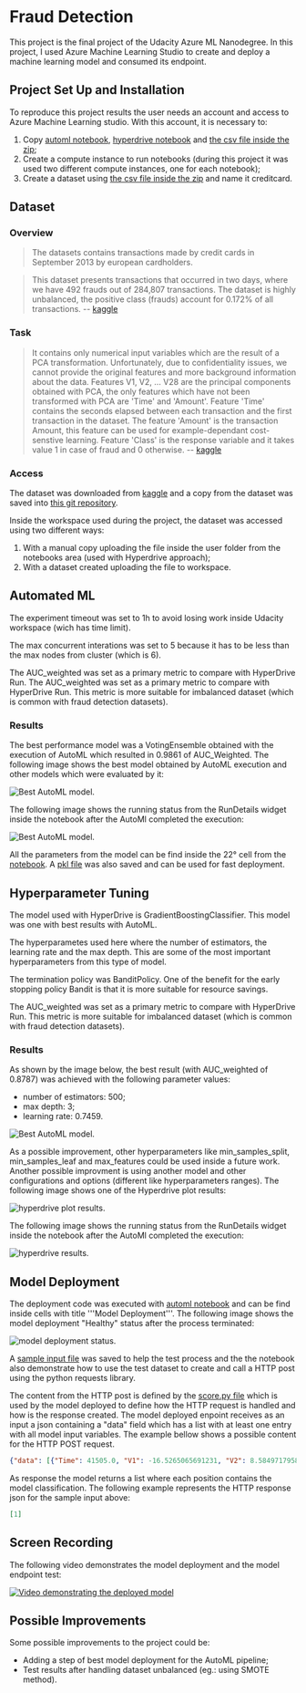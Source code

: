 # Fraud Detection

This project is the final project of the Udacity Azure ML Nanodegree. In this project, I used Azure Machine Learning Studio to create and deploy a machine learning model and consumed its endpoint. 

## Project Set Up and Installation
To reproduce this project results the user needs an account and access to Azure Machine Learning studio. With this account, it is necessary to:

 1. Copy [automl notebook](/automl.ipynb), [hyperdrive notebook](/hyperparameter_tuning.ipynb) and [the csv file inside the zip](/data/creditcard.csv.zip);
 2. Create a compute instance to run notebooks (during this project it was used two different compute instances, one for each notebook);
 3. Create a dataset using [the csv file inside the zip](/data/creditcard.csv.zip) and name it creditcard.

## Dataset

### Overview
> The datasets contains transactions made by credit cards in September 2013 by european cardholders.

> This dataset presents transactions that occurred in two days, where we have 492 frauds out of 284,807 transactions. The dataset is highly unbalanced, the positive class (frauds) account for 0.172% of all transactions. 
-- [kaggle](https://www.kaggle.com/mlg-ulb/creditcardfraud)

### Task

> It contains only numerical input variables which are the result of a PCA transformation. Unfortunately, due to confidentiality issues, we cannot provide the original features and more background information about the data. Features V1, V2, … V28 are the principal components obtained with PCA, the only features which have not been transformed with PCA are 'Time' and 'Amount'. Feature 'Time' contains the seconds elapsed between each transaction and the first transaction in the dataset. The feature 'Amount' is the transaction Amount, this feature can be used for example-dependant cost-senstive learning. Feature 'Class' is the response variable and it takes value 1 in case of fraud and 0 otherwise. 
-- [kaggle](https://www.kaggle.com/mlg-ulb/creditcardfraud)

### Access

The dataset was downloaded from [kaggle](https://www.kaggle.com/mlg-ulb/creditcardfraud) and a copy from the dataset was saved into [this git repository](https://github.com/heber-augusto/Nanodegree_Azure_ML_Engineer_CapstoneProject/blob/master/data/creditcard.csv.zip).

Inside the workspace used during the project, the dataset was accessed using two different ways:
 1. With a manual copy uploading the file inside the user folder from the notebooks area (used with Hyperdrive approach);
 2. With a dataset created uploading the file to workspace.

## Automated ML

The experiment timeout was set to 1h to avoid losing work inside Udacity workspace (wich has time limit).

The max concurrent interations was set to 5 because it has to be less than the max nodes from cluster (which is 6).

The AUC_weighted was set as a primary metric to compare with HyperDrive Run. The AUC_weighted was set as a primary metric to compare with HyperDrive Run. This metric is more suitable for imbalanced dataset (which is common with fraud detection datasets).



### Results
The best performance model was a VotingEnsemble obtained with the execution of AutoML which resulted in 0.9861 of AUC_Weighted. The following image shows the best model obtained by AutoML execution and other models which were evaluated by it:

![Best AutoML model](/docs/automl_bestmodel.png?raw=true "Best AutoML model").

The following image shows the running status from the RunDetails widget inside the notebook after the AutoMl completed the execution:

![Best AutoML model](/docs/automl_rundetails.png?raw=true "AutoML Run details").

All the parameters from the model can be find inside the 22° cell from the [notebook](/automl.ipynb). A [pkl file](/best_model.pkl) was also saved and can be used for fast deployment.

## Hyperparameter Tuning

The model used with HyperDrive is GradientBoostingClassifier. This model was one with best results with AutoML.

The hyperparametes used here where the number of estimators, the learning rate and the max depth. This are some of the most important hyperparameters from this type of model.

The termination policy was BanditPolicy. One of the benefit for the early stopping policy Bandit is that it is more suitable for resource savings.

The AUC_weighted was set as a primary metric to compare with HyperDrive Run. This metric is more suitable for imbalanced dataset (which is common with fraud detection datasets).


### Results

As shown by the image below, the best result (with AUC_weighted of 0.8787) was achieved with the following parameter values:
 - number of estimators: 500;
 - max depth: 3;
 - learning rate: 0.7459. 
 
 ![Best AutoML model](/docs/hyperdrive_bestrun.png?raw=true "Best AutoML model").
 
As a possible improvement, other hyperparameters like min_samples_split, min_samples_leaf and max_features could be used inside a future work. Another possible improvment is using another model and other configurations and options (different like hyperparameters ranges). The following image shows one of the Hyperdrive plot results:

![hyperdrive plot results](/docs/hyperdrive_runresults.png?raw=true "Run details").

The following image shows the running status from the RunDetails widget inside the notebook after the AutoMl completed the execution:

![hyperdrive results](/docs/hyperdrive_rundetails.png?raw=true "Run details").

## Model Deployment

The deployment code was executed with [automl notebook](/automl.ipynb) and can be find inside cells with title '''Model Deployment'''. The following image shows the model deployment "Healthy" status after the process terminated:

![model deployment status](/docs/model_deployment_status.png?raw=true "model deployment status").

A [sample input file](/data.json) was saved to help the test process and the the notebook also demonstrate how to use the test dataset to create and call a HTTP post using the python requests library. 

The content from the HTTP post is defined by the [score.py file](/score.py) which is used by the model deployed to define how the HTTP request is handled and how is the response created. The model deployed enpoint receives as an input a json containing a "data" field which has a list with at least one entry with all model input variables. The example bellow shows a possible content for the HTTP POST request.

```json
{"data": [{"Time": 41505.0, "V1": -16.5265065691231, "V2": 8.58497179585822, "V3": -18.649853185194498, "V4": 9.50559351508723, "V5": -13.793818527095699, "V6": -2.8324042993974703, "V7": -16.701694296045, "V8": 7.517343903709871, "V9": -8.50705863675898, "V10": -14.110184441545698, "V11": 5.29923634963938, "V12": -10.8340064814734, "V13": 1.67112025332681, "V14": -9.37385858364976, "V15": 0.36080564163161705, "V16": -9.899246540806661, "V17": -19.2362923697613, "V18": -8.39855199494575, "V19": 3.10173536885404, "V20": -1.51492343527852, "V21": 1.19073869481428, "V22": -1.1276700090206102, "V23": -2.3585787697881, "V24": 0.6734613289872371, "V25": -1.4136996745881998, "V26": -0.46276236139933, "V27": -2.01857524875161, "V28": -1.04280416970881, "Amount": 364.19}]}
```
As response the model returns a list where each position contains the model classification. The following example represents the HTTP response json for the sample input above:

```json
[1]
```

## Screen Recording

The following video demonstrates the model deployment and the model endpoint test:

[![Video demonstrating the deployed model](https://img.youtube.com/vi/DieWOxo6NjE/0.jpg?raw=true)](https://www.youtube.com/watch?v=DieWOxo6NjE)


## Possible Improvements

Some possible improvements to the project could be:
 - Adding a step of best model deployment for the AutoML pipeline;
 - Test results after handling dataset unbalanced (eg.: using SMOTE method).  

